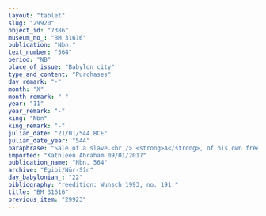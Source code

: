```yaml
---
layout: "tablet"
slug: "29920"
object_id: "7386"
museum_no_: "BM 31616"
publication: "Nbn."
text_number: "564"
period: "NB"
place_of_issue: "Babylon city"
type_and_content: "Purchases"
day_remark: "-"
month: "X"
month_remark: "-"
year: "11"
year_remark: "-"
king: "Nbn"
king_remark: "-"
julian_date: "21/01/544 BCE"
julian_date_year: "544"
paraphrase: "Sale of a slave.<br /> <strong>A</strong>, of his own free will, sells his slave <strong>C</strong>, whom she bought from <strong>D</strong>, to <strong>B</strong> for 1 mina of medium quality silver, of which 1/8 is alloy, forever (<em>ana ūmī ṣ&acirc;ti</em>). <strong>A</strong>, <strong>E </strong>and <strong>D</strong> guarantee against (suits brought by) a person acting unlawfully (<em>sēh&ucirc;</em>) or a person claiming (<em>pāqirānu</em>) that <strong>C</strong> is a royal slave (<em>arad &scaron;arrūtu</em>) or a free person (<em>mār ban&ecirc;</em>). They guarantee for each other. Names of 3 witnesses and the scribe: Nab&ucirc;-ēre&scaron;/Nab&ucirc;-bān-ahi//S&icirc;n-&scaron;ad&ucirc;ni<br /> &nbsp;<br /> <strong>A</strong> = Arrabi/Adad-ahhē-&scaron;ullimnat; <strong>B</strong> = Iddin-Marduk/Iqī&scaron;āya//Nūr-S&icirc;n; <strong>C</strong> = Nab&ucirc;-natanu; <strong>D</strong> = Adad- nūri/&Scaron;e&scaron;&scaron;uru; <strong>E</strong> = Bibānu/Ahhē-&hellip;"
imported: "Kathleen Abraham 09/01/2017"
publication_name: "Nbn. 564"
archive: "Egibi/Nūr-Sîn"
day_babylonian_: "22"
bibliography: "reedition: Wunsch 1993, no. 191."
title: "BM 31616"
previous_item: "29923"
---
```


